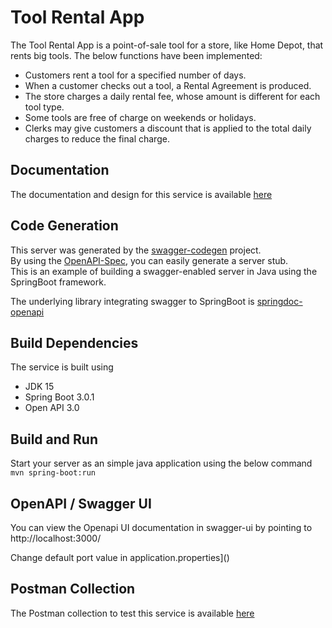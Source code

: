# Tool Rental App

The Tool Rental App is a point-of-sale tool for a store, like Home Depot, that rents big tools.  The below functions have been implemented: 
- Customers rent a tool for a specified number of days.
- When a customer checks out a tool, a Rental Agreement is produced.
- The store charges a daily rental fee, whose amount is different for each tool type.
- Some tools are free of charge on weekends or holidays.
- Clerks may give customers a discount that is applied to the total daily charges to reduce the final
charge.

## Documentation
The documentation and design for this service is available [here](https://github.com/SpringSecurity-Keycloak/ToolRentalService/wiki) 

## Code Generation
This server was generated by the [swagger-codegen](https://github.com/swagger-api/swagger-codegen) project.  
By using the [OpenAPI-Spec](https://github.com/swagger-api/swagger-core), you can easily generate a server stub.  
This is an example of building a swagger-enabled server in Java using the SpringBoot framework.

The underlying library integrating swagger to SpringBoot is [springdoc-openapi](https://github.com/springdoc/springdoc-openapi)

## Build Dependencies
The service is built using
- JDK 15
- Spring Boot 3.0.1
- Open API 3.0

## Build and Run

Start your server as an simple java application  using the below command
<BR>
`
mvn spring-boot:run
`
</BR>

## OpenAPI / Swagger UI 

You can view the Openapi UI documentation in swagger-ui by pointing to  
http://localhost:3000/  

Change default port value in application.properties]()

## Postman Collection
The Postman collection to test this service is available [here](https://github.com/SpringSecurity-Keycloak/ToolRentalService/blob/master/src/main/resources/ToolRentalApi.postman_collection.json)